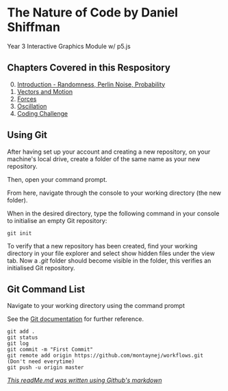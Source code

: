# The Nature of Code by Daniel Shiffman
Year 3 Interactive Graphics Module w/ p5.js

## Chapters Covered in this Respository 
0. [Introduction - Randomness, Perlin Noise, Probability](00_introduction)
1. [Vectors and Motion](01_vectors)
2. [Forces](02_forces)
3. [Oscillation](03_oscillation)
4. [Coding Challenge](codingChallenge)

## Using Git
After having set up your account and creating a new repository, on your machine's local drive, create a folder of the same name as your new repository.

Then, open your command prompt.

From here, navigate through the console to your working directory (the new folder).

When in the desired directory, type the following command in your console to initialise an empty Git repository:
```
git init
```

To verify that a new repository has been created, find your working directory in your file explorer and select show hidden files under the view tab. Now a *.git* folder should become visible in the folder, this verifies an initialised Git repository.


## Git Command List
Navigate to your working directory using the command prompt

See the [Git documentation](https://git-scm.com/docs/) for further reference.
```
git add .
git status
git log
git commit -m "First Commit"
git remote add origin https://github.com/montaynej/workflows.git (Don't need everytime)
git push -u origin master
```
[*This readMe.md was written using Github's markdown*](https://help.github.com/articles/basic-writing-and-formatting-syntax/)
